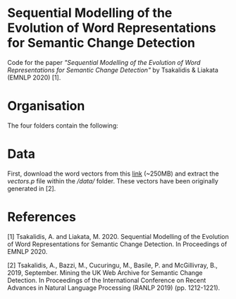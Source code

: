 # Sequential Modelling of the Evolution of Word Representations for Semantic Change Detection
Code for the paper *"Sequential Modelling of the Evolution of Word Representations for Semantic Change Detection"* by Tsakalidis & Liakata (EMNLP 2020) [1].

# Organisation 
The four folders contain the following:


# Data
First, download the word vectors from this [link](https://www.dropbox.com/sh/d9cmc8kied74hiv/AABT5z1Z67MJ7KChIXWRUvO9a?dl=0) (~250MB) and extract the *vectors.p* file within the */data/* folder. These vectors have been originally generated in [2]. 




# References
[1] Tsakalidis, A. and Liakata, M. 2020. Sequential Modelling of the Evolution of Word Representations for Semantic Change Detection. In Proceedings of EMNLP 2020.

[2] Tsakalidis, A., Bazzi, M., Cucuringu, M., Basile, P. and McGillivray, B., 2019, September. Mining the UK Web Archive for Semantic Change Detection. In Proceedings of the International Conference on Recent Advances in Natural Language Processing (RANLP 2019) (pp. 1212-1221).
